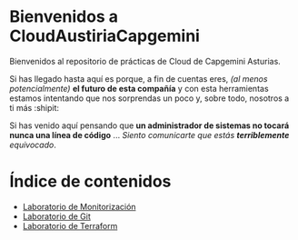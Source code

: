 # Bienvenidos a CloudAustiriaCapgemini
Bienvenidos al repositorio de prácticas de Cloud de Capgemini Asturias. 

Si has llegado hasta aquí es porque, a fin de cuentas eres, *(al menos potencialmente)* **el futuro de esta compañía** y con esta herramientas estamos intentando que nos sorprendas un poco y, sobre todo, nosotros a ti más :shipit:

Si has venido aquí pensando que **un administrador de sistemas no tocará nunca una línea de código** ... *Siento comunicarte que estás **terriblemente** equivocado*.

# Índice de contenidos
+ [Laboratorio de Monitorización](./ServerNagios)
+ [Laboratorio de Git](./Git)
+ [Laboratorio de Terraform](./Terraform)
